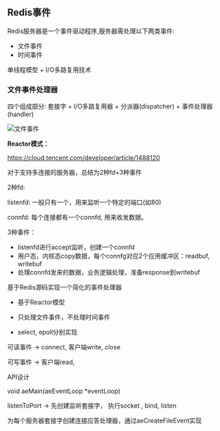 ## Redis事件

Redis服务器是一个事件驱动程序,服务器需处理以下两类事件:

* 文件事件
* 时间事件

单线程模型 + I/O多路复用技术



### 文件事件处理器

四个组成部分: 套接字 + I/O多路复用器 + 分派器(dispatcher) + 事件处理器(handler)

![文件事件](C:\PC\learning\notes\DB\redis设计与实现\学习笔记\文件事件.PNG)




**Reactor模式：**

https://cloud.tencent.com/developer/article/1488120

对于支持多连接的服务器，总结为2种fd+3种事件



2种fd:

listenfd: 一般只有一个，用来监听一个特定的端口(如80)

connfd: 每个连接都有一个connfd, 用来收发数据。

3种事件：

* listenfd进行accept监听，创建一个connfd
* 用户态，内核态copy数据，每个connfg对应2个应用缓冲区：readbuf, writebuf
* 处理connfd发来的数据，业务逻辑处理，准备response到writebuf





基于Redis源码实现一个简化的事件处理器

* 基于Reactor模型

* 只处理文件事件，不处理时间事件
* select, epoll分别实现





可读事件 -> connect, 客户端write, close

可写事件 -> 客户端read, 





API设计

void aeMain(aeEventLoop *eventLoop)



listenToPort -> 先创建监听套接字， 执行socket , bind, listen

为每个服务器套接字创建连接应答处理器，通过aeCreateFileEvent实现









































